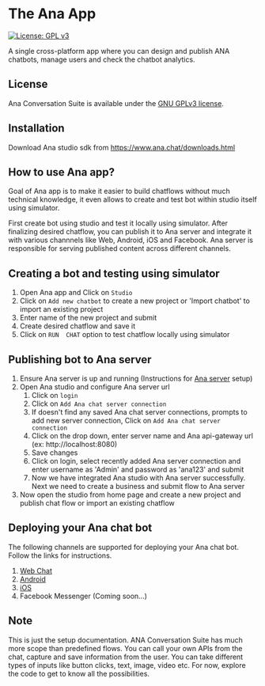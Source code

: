 # The Ana App

[![License: GPL v3](https://img.shields.io/badge/License-GPL%20v3-blue.svg)](http://www.gnu.org/licenses/gpl-3.0)

A single cross-platform app where you can design and publish ANA chatbots, manage users and check the chatbot analytics.

## License

Ana Conversation Suite is available under the [GNU GPLv3 license](https://www.gnu.org/licenses/gpl-3.0.en.html).

## Installation

Download Ana studio sdk from https://www.ana.chat/downloads.html

## How to use Ana app?

Goal of Ana app is to make it easier to build chatflows without much technical knowledge, it even allows to create and test bot within studio itself using simulator. 

First create bot using studio and test it locally using simulator. After finalizing desired chatflow, you can publish it to Ana server and integrate it with various channnels like Web, Android, iOS and Facebook. Ana server is responsible for serving published content across different channels. 

## Creating a bot and testing using simulator

1. Open Ana app and Click on `Studio`
2. Click on `Add new chatbot` to create a new project or 'Import chatbot' to import an existing project
3. Enter name of the new project and submit
4. Create desired chatflow and save it
5. Click on `RUN  CHAT` option to test chatflow locally using simulator

## Publishing bot to Ana server

1. Ensure Ana server is up and running (Instructions for [Ana server](https://github.com/Kitsune-tools/ProjectANA/blob/master/ANA-CHAT-SERVER-SETUP-README.MD) setup)
2. Open Ana studio and configure Ana server url
    1. Click on `login` 
    2. Click on `Add Ana chat server connection`
    3. If doesn't find any saved Ana chat server connections, prompts to add new server connection, Click on `Add Ana chat server connection`
    3. Click on the drop down, enter server name and Ana api-gateway url (ex: http://localhost:8080) 
    4. Save changes
    5. Click on login, select recently added Ana server connection and enter username as 'Admin' and password as 'ana123' and submit
    6. Now we have integrated Ana studio with Ana server successfully. Next we need to create a business and submit flow to Ana server
 3. Now open the studio from home page and create a new project and publish chat flow or import an existing chatflow
 
## Deploying your Ana chat bot

The following channels are supported for deploying your Ana chat bot. Follow the links for instructions.
   1. [Web Chat](https://github.com/Kitsune-tools/ANAChat-Web)
   2. [Android](https://github.com/Kitsune-tools/ANAChat-Android)
   3. [iOS](https://github.com/Kitsune-tools/ANAChat-iOS)
   4. Facebook Messenger (Coming soon...)

## Note

This is just the setup documentation. ANA Conversation Suite has much more scope than predefined flows. You can call your own APIs from the chat, capture and save information from the user. You can take different types of inputs like button clicks, text, image, video etc. For now, explore the code to get to know all the possibilities.

